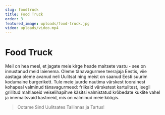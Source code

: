 ```yaml
---
slug: foodtruck
title: Food Truck
order: 3
featured_image: uploads/food-truck.jpg
video: uploads/video.mp4
---
```


# Food Truck

Meil on hea meel, et jagate meie kirge heade maitsete vastu - see on innustanud meid laienema. Oleme tänavagurmee teerajaja Eestis, viie aastaga oleme avanud neli Uulitsat ning meist on saanud Eesti suurim kodumaine burgerikett.
Tule meie juurde nautima värskest toorainest kohapeal valminud tänavagurmeed:
friikaid värsketest kartulitest, leegil grillitud mahlaseid veiselihapihve käsitsi valmistatud krõbedate kuklite vahel ja imemaitsvaid kastmeid, mis on valminud meie köögis.

> Ootame Sind Uulitsates Tallinnas ja Tartus!

